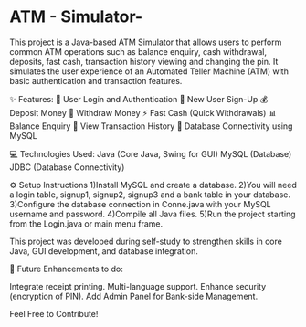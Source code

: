 # ATM - Simulator-

This project is a Java-based ATM Simulator that allows users to perform common ATM operations such as balance enquiry, cash withdrawal, deposits, fast cash, transaction history viewing and changing the pin.
It simulates the user experience of an Automated Teller Machine (ATM) with basic authentication and transaction features.

✨ Features:
🔑 User Login and Authentication
📝 New User Sign-Up
💰 Deposit Money
💸 Withdraw Money
⚡ Fast Cash (Quick Withdrawals)
📊 Balance Enquiry
🧾 View Transaction History
🔌 Database Connectivity using MySQL

💻 Technologies Used:
Java (Core Java, Swing for GUI)
MySQL (Database)
JDBC (Database Connectivity)


⚙️ Setup Instructions
1)Install MySQL and create a database.
2)You will need a login table, signup1, signup2, signup3 and a bank table in your database.
3)Configure the database connection in Conne.java with your MySQL username and password.
4)Compile all Java files.
5)Run the project starting from the Login.java or main menu frame.


This project was developed during self-study to strengthen skills in core Java, GUI development, and database integration.


🚀 Future Enhancements to do:

Integrate receipt printing.
Multi-language support.
Enhance security (encryption of PIN).
Add Admin Panel for Bank-side Management.


Feel Free to Contribute!
